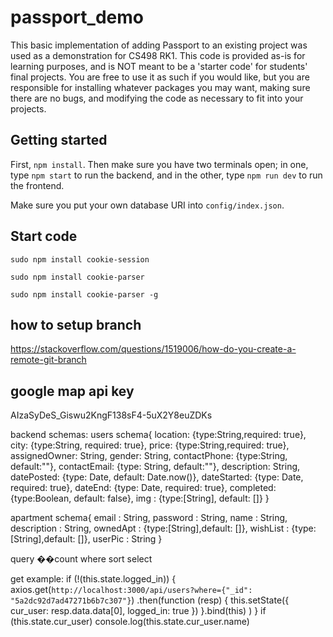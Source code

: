 # passport_demo

This basic implementation of adding Passport to an existing project was used as a demonstration for CS498 RK1. This code is provided as-is for learning purposes, and is NOT meant to be a 'starter code' for students' final projects. You are free to use it as such if you would like, but you are responsible for installing whatever packages you may want, making sure there are no bugs, and modifying the code as necessary to fit into your projects. 

## Getting started

First, `npm install`. Then make sure you have two terminals open; in one, type `npm start` to run the backend, and in the other, type `npm run dev` to run the frontend. 

Make sure you put your own database URI into `config/index.json`.

## Start code
`sudo npm install cookie-session`

`sudo npm install cookie-parser`

`sudo npm install cookie-parser -g`
## how to setup branch
https://stackoverflow.com/questions/1519006/how-do-you-create-a-remote-git-branch

## google map api key
AIzaSyDeS_Giswu2KngF138sF4-5uX2Y8euZDKs



backend schemas:
users schema{
	location: {type:String,required: true},
    city: {type:String, required: true},
    price: {type:String,required: true},
    assignedOwner: String,
    gender: String,
    contactPhone: {type:String, default:""},
    contactEmail: {type: String, default:""},
    description: String,
    datePosted: {type: Date, default: Date.now()},
    dateStarted: {type: Date, required: true},
    dateEnd: {type: Date, required: true},
    completed:{type:Boolean, default: false},
    img : {type:[String], default: []}
}

apartment schema{
	email		: String,
    password	: String,
    name        : String,
    description : String,
    ownedApt   : {type:[String],default: []},
    wishList    : {type:[String],default: []},
    userPic     : String
}

query ��count  where sort select

get example:
if (!(this.state.logged_in)) {
    axios.get(`http://localhost:3000/api/users?where={"_id": "5a2dc92d7ad47271b6b7c307"}`)
        .then(function (resp) {
            this.setState({ cur_user: resp.data.data[0], logged_in: true })
        }.bind(this)
        )
}
if (this.state.cur_user)
    console.log(this.state.cur_user.name)

